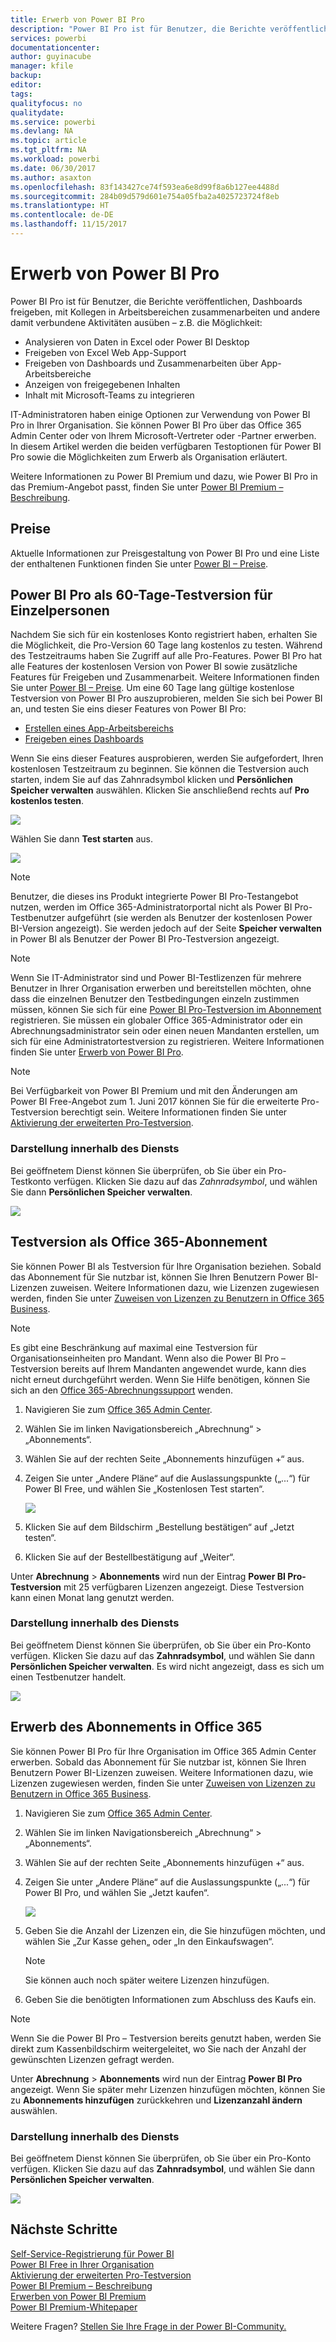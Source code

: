 ```yaml
---
title: Erwerb von Power BI Pro
description: "Power BI Pro ist für Benutzer, die Berichte veröffentlichen, Dashboards freigeben, mit Kollegen in Arbeitsbereichen zusammenarbeiten und andere damit verbundene Aktivitäten ausüben."
services: powerbi
documentationcenter: 
author: guyinacube
manager: kfile
backup: 
editor: 
tags: 
qualityfocus: no
qualitydate: 
ms.service: powerbi
ms.devlang: NA
ms.topic: article
ms.tgt_pltfrm: NA
ms.workload: powerbi
ms.date: 06/30/2017
ms.author: asaxton
ms.openlocfilehash: 83f143427ce74f593ea6e8d99f8a6b127ee4488d
ms.sourcegitcommit: 284b09d579d601e754a05fba2a4025723724f8eb
ms.translationtype: HT
ms.contentlocale: de-DE
ms.lasthandoff: 11/15/2017
---
```

# <a name="purchasing-power-bi-pro"></a>Erwerb von Power BI Pro
Power BI Pro ist für Benutzer, die Berichte veröffentlichen, Dashboards freigeben, mit Kollegen in Arbeitsbereichen zusammenarbeiten und andere damit verbundene Aktivitäten ausüben – z.B. die Möglichkeit:

* Analysieren von Daten in Excel oder Power BI Desktop
* Freigeben von Excel Web App-Support
* Freigeben von Dashboards und Zusammenarbeiten über App-Arbeitsbereiche
* Anzeigen von freigegebenen Inhalten
* Inhalt mit Microsoft-Teams zu integrieren

IT-Administratoren haben einige Optionen zur Verwendung von Power BI Pro in Ihrer Organisation. Sie können Power BI Pro über das Office 365 Admin Center oder von Ihrem Microsoft-Vertreter oder -Partner erwerben. In diesem Artikel werden die beiden verfügbaren Testoptionen für Power BI Pro sowie die Möglichkeiten zum Erwerb als Organisation erläutert.

Weitere Informationen zu Power BI Premium und dazu, wie Power BI Pro in das Premium-Angebot passt, finden Sie unter [Power BI Premium – Beschreibung](service-premium.md).

## <a name="pricing"></a>Preise
Aktuelle Informationen zur Preisgestaltung von Power BI Pro und eine Liste der enthaltenen Funktionen finden Sie unter [Power BI – Preise](https://powerbi.microsoft.com/pricing/).

## <a name="in-service-power-bi-pro-60-day-trial-for-individuals"></a>Power BI Pro als 60-Tage-Testversion für Einzelpersonen
Nachdem Sie sich für ein kostenloses Konto registriert haben, erhalten Sie die Möglichkeit, die Pro-Version 60 Tage lang kostenlos zu testen. Während des Testzeitraums haben Sie Zugriff auf alle Pro-Features. Power BI Pro hat alle Features der kostenlosen Version von Power BI sowie zusätzliche Features für Freigeben und Zusammenarbeit. Weitere Informationen finden Sie unter [Power BI – Preise](https://powerbi.microsoft.com/pricing). Um eine 60 Tage lang gültige kostenlose Testversion von Power BI Pro auszuprobieren, melden Sie sich bei Power BI an, und testen Sie eins dieser Features von Power BI Pro:

* [Erstellen eines App-Arbeitsbereichs](service-create-distribute-apps.md)
* [Freigeben eines Dashboards](service-share-dashboards.md)

Wenn Sie eins dieser Features ausprobieren, werden Sie aufgefordert, Ihren kostenlosen Testzeitraum zu beginnen. Sie können die Testversion auch starten, indem Sie auf das Zahnradsymbol klicken und **Persönlichen Speicher verwalten** auswählen. Klicken Sie anschließend rechts auf **Pro kostenlos testen**.

![](media/service-admin-purchasing-power-bi-pro/powerbi-pro-trial1.png)

Wählen Sie dann **Test starten** aus.

![](media/service-admin-purchasing-power-bi-pro/powerbi-pro-trial2.png)

> [!NOTE]
> Benutzer, die dieses ins Produkt integrierte Power BI Pro-Testangebot nutzen, werden im Office 365-Administratorportal nicht als Power BI Pro-Testbenutzer aufgeführt (sie werden als Benutzer der kostenlosen Power BI-Version angezeigt). Sie werden jedoch auf der Seite **Speicher verwalten** in Power BI als Benutzer der Power BI Pro-Testversion angezeigt.

> [!NOTE]
> Wenn Sie IT-Administrator sind und Power BI-Testlizenzen für mehrere Benutzer in Ihrer Organisation erwerben und bereitstellen möchten, ohne dass die einzelnen Benutzer den Testbedingungen einzeln zustimmen müssen, können Sie sich für eine [Power BI Pro-Testversion im Abonnement](https://portal.office.com/Signup/MainSignup15.aspx?OfferId=d59682f3-3e3b-4686-9c00-7c7c1c736085&dl=POWER_BI_PRO) registrieren. Sie müssen ein globaler Office 365-Administrator oder ein Abrechnungsadministrator sein oder einen neuen Mandanten erstellen, um sich für eine Administratortestversion zu registrieren. Weitere Informationen finden Sie unter [Erwerb von Power BI Pro](service-admin-purchasing-power-bi-pro.md).

> [!NOTE]
> Bei Verfügbarkeit von Power BI Premium und mit den Änderungen am Power BI Free-Angebot zum 1. Juni 2017 können Sie für die erweiterte Pro-Testversion berechtigt sein. Weitere Informationen finden Sie unter [Aktivierung der erweiterten Pro-Testversion](service-extended-pro-trial.md).

### <a name="what-this-looks-like-within-the-service"></a>Darstellung innerhalb des Diensts
Bei geöffnetem Dienst können Sie überprüfen, ob Sie über ein Pro-Testkonto verfügen. Klicken Sie dazu auf das *Zahnradsymbol*, und wählen Sie dann **Persönlichen Speicher verwalten**.

![](media/service-admin-purchasing-power-bi-pro/powerbi-pro-trial3.png)

## <a name="subscription-trial-in-office-365"></a>Testversion als Office 365-Abonnement
Sie können Power BI als Testversion für Ihre Organisation beziehen. Sobald das Abonnement für Sie nutzbar ist, können Sie Ihren Benutzern Power BI-Lizenzen zuweisen. Weitere Informationen dazu, wie Lizenzen zugewiesen werden, finden Sie unter [Zuweisen von Lizenzen zu Benutzern in Office 365 Business](https://support.office.com/article/Assign-or-unassign-licenses-for-Office-365-for-business-997596b5-4173-4627-b915-36abac6786dc).

> [!NOTE]
> Es gibt eine Beschränkung auf maximal eine Testversion für Organisationseinheiten pro Mandant. Wenn also die Power BI Pro – Testversion bereits auf Ihrem Mandanten angewendet wurde, kann dies nicht erneut durchgeführt werden. Wenn Sie Hilfe benötigen, können Sie sich an den [Office 365-Abrechnungssupport](https://support.office.microsoft.com/article/Contact-Office-365-for-business-support-Admin-Help-32a17ca7-6fa0-4870-8a8d-e25ba4ccfd4b?CorrelationId=552bbf37-214f-4202-80cb-b94240dcd671&ui=en-US&rs=en-US&ad=US#BKMK_call_support) wenden.
> 

1. Navigieren Sie zum [Office 365 Admin Center](https://portal.office.com/admin/default.aspx).
2. Wählen Sie im linken Navigationsbereich „Abrechnung“ > „Abonnements“.
3. Wählen Sie auf der rechten Seite „Abonnements hinzufügen +“ aus.
4. Zeigen Sie unter „Andere Pläne“ auf die Auslassungspunkte („...“) für Power BI Free, und wählen Sie „Kostenlosen Test starten“.
   
    ![](media/service-admin-purchasing-power-bi-pro/organization-pro-trial1.png)
5. Klicken Sie auf dem Bildschirm „Bestellung bestätigen“ auf „Jetzt testen“.
6. Klicken Sie auf der Bestellbestätigung auf „Weiter“.

Unter **Abrechnung** > **Abonnements** wird nun der Eintrag **Power BI Pro-Testversion** mit 25 verfügbaren Lizenzen angezeigt. Diese Testversion kann einen Monat lang genutzt werden.

### <a name="what-this-looks-like-within-the-service"></a>Darstellung innerhalb des Diensts
Bei geöffnetem Dienst können Sie überprüfen, ob Sie über ein Pro-Konto verfügen. Klicken Sie dazu auf das **Zahnradsymbol**, und wählen Sie dann **Persönlichen Speicher verwalten**. Es wird nicht angezeigt, dass es sich um einen Testbenutzer handelt.

![](media/service-admin-purchasing-power-bi-pro/powerbi-pro3.png)

## <a name="purchase-subscription-in-office-365"></a>Erwerb des Abonnements in Office 365
Sie können Power BI Pro für Ihre Organisation im Office 365 Admin Center erwerben. Sobald das Abonnement für Sie nutzbar ist, können Sie Ihren Benutzern Power BI-Lizenzen zuweisen. Weitere Informationen dazu, wie Lizenzen zugewiesen werden, finden Sie unter [Zuweisen von Lizenzen zu Benutzern in Office 365 Business](https://support.office.com/article/Assign-or-unassign-licenses-for-Office-365-for-business-997596b5-4173-4627-b915-36abac6786dc).

1. Navigieren Sie zum [Office 365 Admin Center](https://portal.office.com/admin/default.aspx).
2. Wählen Sie im linken Navigationsbereich „Abrechnung“ > „Abonnements“.
3. Wählen Sie auf der rechten Seite „Abonnements hinzufügen +“ aus.
4. Zeigen Sie unter „Andere Pläne“ auf die Auslassungspunkte („...“) für Power BI Pro, und wählen Sie „Jetzt kaufen“.
   
    ![](media/service-admin-purchasing-power-bi-pro/organization-pro1.png)
5. Geben Sie die Anzahl der Lizenzen ein, die Sie hinzufügen möchten, und wählen Sie „Zur Kasse gehen„ oder „In den Einkaufswagen“.
   
   > [!NOTE]
   > Sie können auch noch später weitere Lizenzen hinzufügen.
   > 
   > 
6. Geben Sie die benötigten Informationen zum Abschluss des Kaufs ein.

> [!NOTE]
> Wenn Sie die Power BI Pro – Testversion bereits genutzt haben, werden Sie direkt zum Kassenbildschirm weitergeleitet, wo Sie nach der Anzahl der gewünschten Lizenzen gefragt werden.
> 
> 

Unter **Abrechnung** > **Abonnements** wird nun der Eintrag **Power BI Pro** angezeigt. Wenn Sie später mehr Lizenzen hinzufügen möchten, können Sie zu **Abonnements hinzufügen** zurückkehren und **Lizenzanzahl ändern** auswählen.

### <a name="what-this-looks-like-within-the-service"></a>Darstellung innerhalb des Diensts
Bei geöffnetem Dienst können Sie überprüfen, ob Sie über ein Pro-Konto verfügen. Klicken Sie dazu auf das **Zahnradsymbol**, und wählen Sie dann **Persönlichen Speicher verwalten**.

![](media/service-admin-purchasing-power-bi-pro/powerbi-pro3.png)

## <a name="next-steps"></a>Nächste Schritte
[Self-Service-Registrierung für Power BI](service-self-service-signup-for-power-bi.md)  
[Power BI Free in Ihrer Organisation](service-admin-service-free-in-your-organization.md)  
[Aktivierung der erweiterten Pro-Testversion](service-extended-pro-trial.md)  
[Power BI Premium – Beschreibung](service-premium.md)  
[Erwerben von Power BI Premium](service-admin-premium-purchase.md)  
[Power BI Premium-Whitepaper](https://aka.ms/pbipremiumwhitepaper)  

Weitere Fragen? [Stellen Sie Ihre Frage in der Power BI-Community.](http://community.powerbi.com/)

